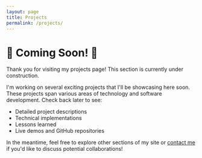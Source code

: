 ```yaml
---
layout: page
title: Projects
permalink: /projects/
---
```


# 🚧 Coming Soon! 🚧

Thank you for visiting my projects page! This section is currently under construction.

I'm working on several exciting projects that I'll be showcasing here soon. These projects span various areas of technology and software development. Check back later to see:

- Detailed project descriptions
- Technical implementations
- Lessons learned
- Live demos and GitHub repositories

In the meantime, feel free to explore other sections of my site or [contact me](/contact/) if you'd like to discuss potential collaborations!
